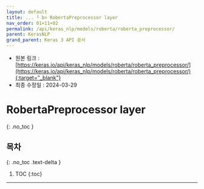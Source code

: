 ```yaml
---
layout: default
title: ... └ b> RobertaPreprocessor layer
nav_order: 01+11+02
permalink: /api/keras_nlp/models/roberta/roberta_preprocessor/
parent: KerasNLP
grand_parent: Keras 3 API 문서
---
```


* 원본 링크 : [https://keras.io/api/keras_nlp/models/roberta/roberta_preprocessor/](https://keras.io/api/keras_nlp/models/roberta/roberta_preprocessor/){:target="_blank"}
* 최종 수정일 : 2024-03-29

# RobertaPreprocessor layer
{: .no_toc }

## 목차
{: .no_toc .text-delta }

1. TOC
{:toc}

---
